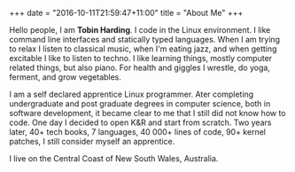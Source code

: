 +++
date = "2016-10-11T21:59:47+11:00"
title = "About Me"
+++

Hello people, I am **Tobin Harding**. I code in the Linux
environment. I like command line interfaces and statically typed
languages. When I am trying to relax I listen to classical music, when
I'm eating jazz, and when getting excitable I like to listen to
techno.  I like learning things, mostly computer related things, but
also piano. For health and giggles I wrestle, do yoga, ferment, and
grow vegetables.

I am a self declared apprentice Linux programmer. Ater completing
undergraduate and post graduate degrees in computer science, both in
software development, it became clear to me that I still did not know
how to code. One day I decided to open K&R and start from scratch. Two
years later, 40+ tech books, 7 languages, 40 000+ lines of code, 90+
kernel patches, I still consider myself an apprentice.

I live on the Central Coast of New South Wales, Australia.
